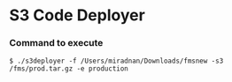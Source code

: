 # S3 Code Deployer

### Command to execute
```
$ ./s3deployer -f /Users/miradnan/Downloads/fmsnew -s3 /fms/prod.tar.gz -e production
```
